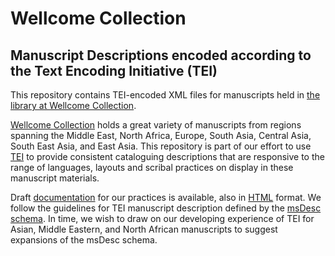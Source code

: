 # Wellcome Collection 
## Manuscript Descriptions encoded according to the Text Encoding Initiative (TEI)

This repository contains TEI-encoded XML files for manuscripts held in [the library at Wellcome Collection](http://wellcomelibrary.org).

[Wellcome Collection](http://wellcomecollection.org) holds a great variety of manuscripts from regions spanning the Middle East, North Africa, Europe, South Asia, Central Asia, South East Asia, and East Asia. This repository is part of our effort to use [TEI](https://tei-c.org/) to provide consistent cataloguing descriptions that are responsive to the range of languages, layouts and scribal practices on display in these manuscript materials. 

Draft [documentation](https://github.com/wellcometrust/wellcome-collection-tei/tree/master/docs) for our practices is available, also in [HTML](https://ghp.wellcomecollection.org/wellcome-collection-tei/Wellcome_TEI_Manuscript_Guidelines.html) format. We follow the guidelines for TEI manuscript description defined by the [msDesc schema](https://github.com/msDesc/consolidated-tei-schema). In time, we wish to draw on our developing experience of TEI for Asian, Middle Eastern, and North African manuscripts to suggest expansions of the msDesc schema.   
